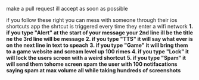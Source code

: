make a pull request ill accept as soon as possible

if you follow these right you can mess with someone through their ios shortcuts app the shrtcut is triggered every time 
they enter a wifi network
**1. if you type "Alert" at the start of your message your 2nd line ill be the title ne the 3rd line will be message**
**2. if you type "TTS" it will say what ever is on the next line in text to speach**
**3. if you type "Game" it will bring them to a game website and scream level up 100 rimes**
**4. if you type "Lock" it will lock the users screen with a weird shortcut**
**5. if you type "Spam" it will send them tohome screen spam the user with 100 notifacations saying spam at max volume all while taking hundreds of screenshots**
